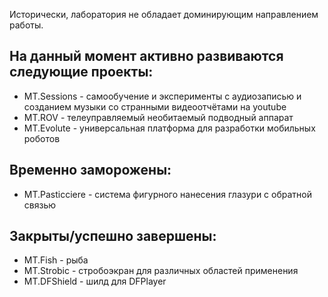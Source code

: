 ---
---

Исторически, лаборатория не обладает доминирующим направлением работы.
## На данный момент активно развиваются следующие проекты:
- MT.Sessions - самообучение и эксперименты с аудиозаписью и созданием музыки со странными видеоотчётами на youtube
- MT.ROV - телеуправляемый необитаемый подводный аппарат
- MT.Evolute - универсальная платформа для разработки мобильных роботов

## Временно заморожены:
- MT.Pasticciere - система фигурного нанесения глазури с обратной связью

## Закрыты/успешно завершены:
- MT.Fish - рыба
- MT.Strobic - стробоэкран для различных областей применения
- MT.DFShield - шилд для DFPlayer
